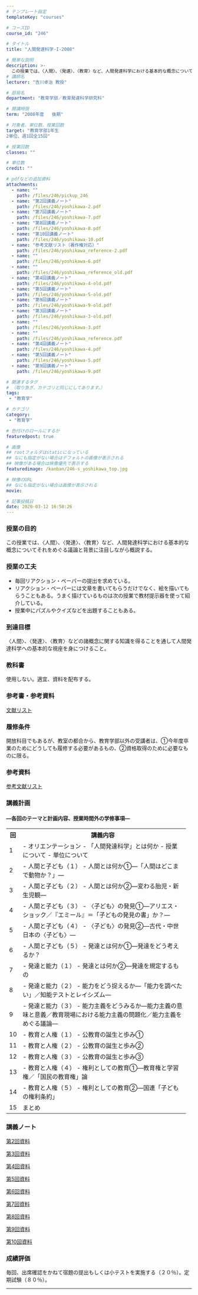 ```yaml
---
# テンプレート指定
templateKey: "courses"

# コースID
course_id: "246"

# タイトル
title: "人間発達科学-I-2008"

# 簡単な説明
description: >-
  この授業では、〈人間〉、〈発達〉、〈教育〉など、人間発達科学における基本的な概念についてそれをめぐる議論と背景に注目しながら概説する。 ....
# 講師名
lecturer: "吉川卓治 教授"

# 部局名
department: "教育学部／教育発達科学研究科"

# 開講時限
term: "2008年度	後期"

# 対象者、単位数、授業回数
target: "教育学部1年生
2単位、週1回全15回"

# 授業回数
classes: ""

# 単位数
credit: ""

# pdfなどの追加資料
attachments:
  - name: "" 
    path: /files/246/pickup_246
  - name: "第2回講義ノート" 
    path: /files/246/yoshikawa-2.pdf
  - name: "第7回講義ノート" 
    path: /files/246/yoshikawa-7.pdf
  - name: "第8回講義ノート" 
    path: /files/246/yoshikawa-8.pdf
  - name: "第10回講義ノート" 
    path: /files/246/yoshikawa-10.pdf
  - name: "参考文献リスト（著作権対応）" 
    path: /files/246/yoshikawa_reference-2.pdf
  - name: "" 
    path: /files/246/yoshikawa-6.pdf
  - name: "" 
    path: /files/246/yoshikawa_reference_old.pdf
  - name: "第4回講義ノート" 
    path: /files/246/yoshikawa-4-old.pdf
  - name: "第5回講義ノート" 
    path: /files/246/yoshikawa-5-old.pdf
  - name: "第9回講義ノート" 
    path: /files/246/yoshikawa-9-old.pdf
  - name: "第3回講義ノート" 
    path: /files/246/yoshikawa-3-old.pdf
  - name: "" 
    path: /files/246/yoshikawa-3.pdf
  - name: "" 
    path: /files/246/yoshikawa_reference.pdf
  - name: "第4回講義ノート" 
    path: /files/246/yoshikawa-4.pdf
  - name: "第5回講義ノート" 
    path: /files/246/yoshikawa-5.pdf
  - name: "第9回講義ノート" 
    path: /files/246/yoshikawa-9.pdf

# 関連するタグ
# （取り急ぎ、カテゴリと同じにしてあります。）
tags:
 - "教育学"

# カテゴリ
category:
 - "教育学"

# 色付けのロールにするか
featuredpost: true

# 画像
## rootフォルダはstaticになっている
## なにも指定がない場合はデフォルトの画像が表示される
## 映像がある場合は映像優先で表示する
featuredimage: /kanban/246-s_yoshikawa_top.jpg

# 映像のURL
## なにも指定がない場合は画像が表示される
movie: 

# 記事投稿日
date: 2020-03-12 16:58:26
---
```


### 授業の目的

この授業では、〈人間〉、〈発達〉、〈教育〉など、人間発達科学における基本的な概念についてそれをめぐる議論と背景に注目しながら概説する。


### 授業の工夫

* 毎回リアクション・ペーパーの提出を求めている。
* リアクション・ペーパーには文章を書いてもらうだけでなく、絵を描いてもらうこともある。うまく描けているものは次の授業で教材提示器を使って紹介している。
* 授業中にパズルやクイズなどを出題することもある。





### 到達目標

〈人間〉、〈発達〉、〈教育〉などの諸概念に関する知識を得ることを通して人間発達科学への基本的な視座を身につけること。

### 教科書

使用しない。適宜、資料を配布する。

### 参考書・参考資料

[文献リスト](#文献リスト) 

### 履修条件

開放科目でもあるが、教室の都合から、教育学部以外の受講者は、&#x2460;今年度卒業のためにどうしても履修する必要があるもの、&#x2461;資格取得のために必要なものに限る。

### 参考資料

[参考文献リスト](https://ocw.nagoya-u.jp/files/246/yoshikawa_reference.pdf) 



<h3>講義計画</h3>
<h4>
—各回のテーマと計画内容、授業時間外の学修事項—
</h4>

<table class="basic" width="455">
<tr>
<th width="20" class="center">回</th>
<th width="435" class="center">講義内容</th>
</tr>
<tr>
<td class="center">1</td>
<td>
- オリエンテーション
- 「人間発達科学」とは何か
- 授業について
- 単位について

</td>
</tr>

<tr>
<td class="center">2</td>
<td>
- 人間と子ども（１）
- 人間とは何か&#x2460;—「人間はどこまで動物か？」—
</td>
</tr>

<tr>
<td class="center">3</td>
<td>
- 人間と子ども（２）
- 人間とは何か&#x2461;—変わる胎児・新生児観—
</td>
</tr>

<tr>
<td class="center">4</td>
<td>
- 人間と子ども（３）
- 〈子ども〉の発見&#x2460;—アリエス・ショック／『エミール』＝「子どもの発見の書」か？—
</td>
</tr>

<tr>
<td class="center">5</td>
<td>
- 人間と子ども（４）
- 〈子ども〉の発見&#x2461;—古代・中世日本の〈子ども〉—
</td>
</tr>

<tr>
<td class="center">6</td>
<td>
- 人間と子ども（５）
- 発達とは何か&#x2460;—発達をどう考えるか？
</td>
</tr>

<tr>
<td class="center">7</td>
<td>
- 発達と能力（１）
- 発達とは何か&#x2461;—発達を規定するもの
</td>
</tr>

<tr>
<td class="center">8</td>
<td>
- 発達と能力（２）
- 能力をどう捉えるか—「能力を調べたい」／知能テストとレイシズム—
</td>
</tr>

<tr>
<td class="center">9</td>
<td>
- 発達と能力（３）
- 能力主義をどうみるか—能力主義の意味と意義／教育現場における能力主義の問題化／能力主義をめぐる議論—
</td>
</tr>

<tr>
<td class="center">10</td>
<td>
- 教育と人権（１）
- 公教育の誕生と歩み&#x2460;
</td>
</tr>

<tr>
<td class="center">11</td>
<td>
- 教育と人権（２）
- 公教育の誕生と歩み&#x2461;
</td>
</tr>

<tr>
<td class="center">12</td>
<td>
- 教育と人権（３）
- 公教育の誕生と歩み&#x2462;
</td>
</tr>

<tr>
<td class="center">13</td>
<td>
- 教育と人権（４）
- 権利としての教育&#x2460;—教育権と学習権／「国民の教育権」論
</td>
</tr>

<tr>
<td class="center">14</td>
<td>
- 教育と人権（５）
- 権利としての教育&#x2461;—国連「子どもの権利条約」
</td></tr>

<tr>
<td class="center">15</td>
<td>まとめ</td>
</tr>
</table>


### 講義ノート

[第2回資料](https://ocw.nagoya-u.jp/files/246/yoshikawa-2.pdf) 

[第3回資料](https://ocw.nagoya-u.jp/files/246/yoshikawa-3.pdf) 

[第4回資料](https://ocw.nagoya-u.jp/files/246/yoshikawa-4.pdf) 

[第5回資料](https://ocw.nagoya-u.jp/files/246/yoshikawa-5.pdf) 

[第6回資料](https://ocw.nagoya-u.jp/files/246/yoshikawa-6.pdf) 

[第7回資料](https://ocw.nagoya-u.jp/files/246/yoshikawa-7.pdf) 

[第8回資料](https://ocw.nagoya-u.jp/files/246/yoshikawa-8.pdf) 

[第9回資料](https://ocw.nagoya-u.jp/files/246/yoshikawa-9.pdf) 

[第10回資料](https://ocw.nagoya-u.jp/files/246/yoshikawa-10.pdf) 






### 成績評価

毎回、出席確認をかねて宿題の提出もしくは小テストを実施する（２０％）。定期試験（８０％）。



-----
